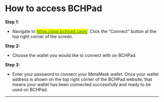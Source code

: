 # How to access BCHPad

**Step 1:**

* Navigate to [<mark style="color:green;">https://app.bchpad.cash/</mark>](https://app.bchpad.cash). Click the “Connect” button at the top right corner of the screen.

**Step 2:**

* Choose the wallet you would like to connect with on BCHPad.

**Step 3:**

* Enter your password to connect your MetaMask wallet. Once your wallet address is shown on the top right corner of the BCHPad website, that means your wallet has been connected successfully and ready to be used on BCHPad.

****

